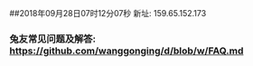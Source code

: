 ##2018年09月28日07时12分07秒 新址: 159.65.152.173
### 兔友常见问题及解答: https://github.com/wanggonging/d/blob/w/FAQ.md
